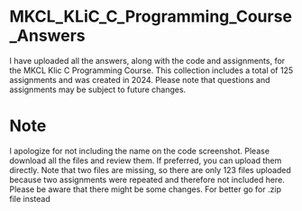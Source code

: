 # MKCL_KLiC_C_Programming_Course_Answers
I have uploaded all the answers, along with the code and assignments, for the MKCL Klic C Programming Course. This collection includes a total of 125 assignments and was created in 2024. Please note that questions and assignments may be subject to future changes.

# Note
I apologize for not including the name on the code screenshot. Please download all the files and review them. If preferred, you can upload them directly. Note that two files are missing, so there are only 123 files uploaded because two assignments were repeated and therefore not included here. Please be aware that there might be some changes.
For better go for .zip file instead
